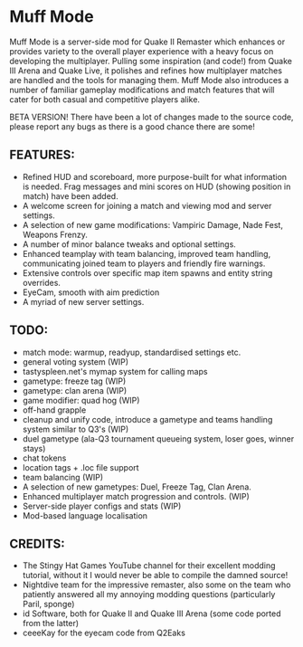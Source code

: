 # Muff Mode

Muff Mode is a server-side mod for Quake II Remaster which enhances or provides variety to the overall player experience with a heavy focus on developing the multiplayer. Pulling some inspiration (and code!) from Quake III Arena and Quake Live, it polishes and refines how multiplayer matches are handled and the tools for managing them. Muff Mode also introduces a number of familiar gameplay modifications and match features that will cater for both casual and competitive players alike.

BETA VERSION! There have been a lot of changes made to the source code, please report any bugs as there is a good chance there are some!

FEATURES:
---------
- Refined HUD and scoreboard, more purpose-built for what information is needed. Frag messages and mini scores on HUD (showing position in match) have been added.
- A welcome screen for joining a match and viewing mod and server settings.
- A selection of new game modifications: Vampiric Damage, Nade Fest, Weapons Frenzy.
- A number of minor balance tweaks and optional settings.
- Enhanced teamplay with team balancing, improved team handling, communicating joined team to players and friendly fire warnings.
- Extensive controls over specific map item spawns and entity string overrides.
- EyeCam, smooth with aim prediction
- A myriad of new server settings.

TODO:
-----
- match mode: warmup, readyup, standardised settings etc.
- general voting system (WIP)
- tastyspleen.net's mymap system for calling maps
- gametype: freeze tag (WIP)
- gametype: clan arena (WIP)
- game modifier: quad hog (WIP)
- off-hand grapple
- cleanup and unify code, introduce a gametype and teams handling system similar to Q3's (WIP)
- duel gametype (ala-Q3 tournament queueing system, loser goes, winner stays)
- chat tokens
- location tags + .loc file support
- team balancing (WIP)
- A selection of new gametypes: Duel, Freeze Tag, Clan Arena.
- Enhanced multiplayer match progression and controls. (WIP)
- Server-side player configs and stats (WIP)
- Mod-based language localisation

CREDITS:
--------
- The Stingy Hat Games YouTube channel for their excellent modding tutorial, without it I would never be able to compile the damned source!
- Nightdive team for the impressive remaster, also some on the team who patiently answered all my annoying modding questions (particularly Paril, sponge)
- id Software, both for Quake II and Quake III Arena (some code ported from the latter)
- ceeeKay for the eyecam code from Q2Eaks
